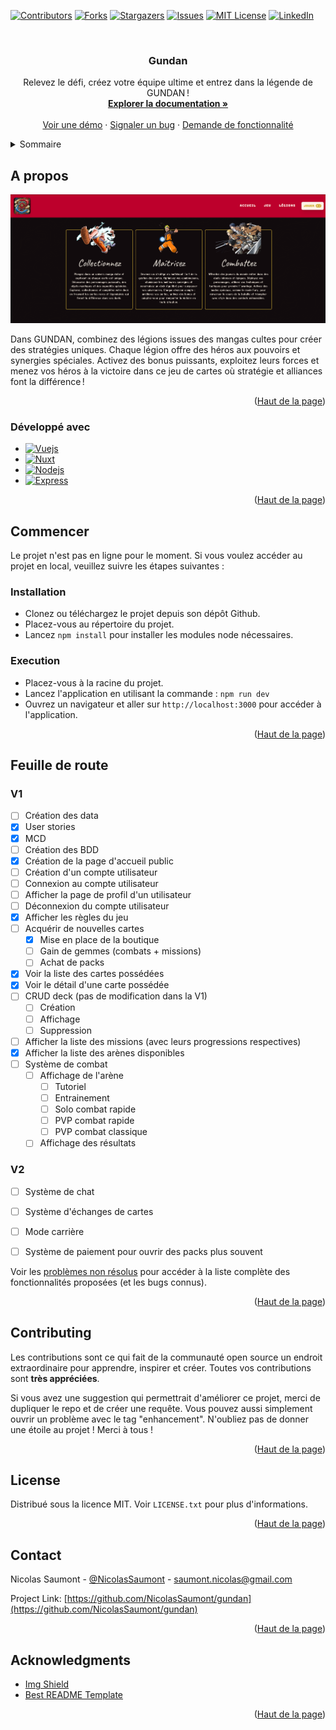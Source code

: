<a name="readme-top"></a>

<!--
*** Thanks for checking out the projetc 'Gundan'. If you have a suggestion
*** that would make this better, please fork the repo and create a pull request
*** or simply open an issue with the tag "enhancement".
*** Don't forget to give the project a star!
*** Thanks again! Now go have fun exploring this resume! :D
-->

<!-- PROJECT SHIELDS -->
<!--
*** I'm using markdown "reference style" links for readability.
*** Reference links are enclosed in brackets [ ] instead of parentheses ( ).
*** See the bottom of this document for the declaration of the reference variables
*** for contributors-url, forks-url, etc.
-->

[![Contributors][contributors-shield]][contributors-url]
[![Forks][forks-shield]][forks-url]
[![Stargazers][stars-shield]][stars-url]
[![Issues][issues-shield]][issues-url]
[![MIT License][license-shield]][license-url]
[![LinkedIn][linkedin-shield]][linkedin-url]

<!-- PROJECT LOGO -->
<br />
<div align="center">
  <!--<a href="https://github.com/NicolasSaumont/gundan">
    <img src="./public/favicon.ico" alt="Logo" width="80" height="80">
  </a>-->

<h3 align="center">Gundan</h3>

  <p align="center">
    Relevez le défi, créez votre équipe ultime et entrez dans la légende de GUNDAN !
    <br />
    <a href="https://github.com/NicolasSaumont/gundan"><strong>Explorer la documentation »</strong></a>
    <br />
    <br />
    <a href="https://github.com/NicolasSaumont/gundan">Voir une démo</a>
    ·
    <a href="https://github.com/NicolasSaumont/gundan/issues">Signaler un bug</a>
    ·
    <a href="https://github.com/NicolasSaumont/gundan/pulls">Demande de fonctionnalité</a>
  </p>
</div>

<!-- TABLE OF CONTENTS -->
<details>
  <summary>Sommaire</summary>
  <ol>
    <li>
      <a href="#about-the-project">A propos</a>
      <ul>
        <li><a href="#built-with">Développé avec</a></li>
      </ul>
    </li>
    <li>
      <a href="#getting-started">Commencer</a>
      <ul>
        <li><a href="#prerequisites">Pré-requis</a></li>
        <li><a href="#installation">Installation</a></li>
      </ul>
    </li>
    <li><a href="#usage">Usage</a></li>
    <li><a href="#roadmap">Feuille de route</a></li>
    <li><a href="#contributing">Contribuer</a></li>
    <li><a href="#license">License</a></li>
    <li><a href="#contact">Contact</a></li>
    <li><a href="#acknowledgments">Remerciements</a></li>
  </ol>
</details>

<!-- ABOUT THE PROJECT -->

## A propos

[![Product Name Screen Shot][product-screenshot]](https://www.gundan.nicolassaumont.com)

Dans GUNDAN, combinez des légions issues des mangas cultes pour créer des stratégies uniques. Chaque légion offre des héros aux pouvoirs et synergies spéciales. Activez des bonus puissants, exploitez leurs forces et menez vos héros à la victoire dans ce jeu de cartes où stratégie et alliances font la différence !

<p align="right">(<a href="#readme-top">Haut de la page</a>)</p>

### Développé avec

- [![Vuejs][Vue.js]][Vuejs-url]
- [![Nuxt][Nuxt]][Nuxt-url]
- [![Nodejs][Node.js]][Node-url]
- [![Express][Express.js]][Express-url]

<p align="right">(<a href="#readme-top">Haut de la page</a>)</p>

<!-- GETTING STARTED -->

## Commencer

Le projet n'est pas en ligne pour le moment. Si vous voulez accéder au projet en local, veuillez suivre les étapes suivantes :

### Installation

- Clonez ou téléchargez le projet depuis son dépôt Github.
- Placez-vous au répertoire du projet.
- Lancez `npm install` pour installer les modules node nécessaires.

### Execution

- Placez-vous à la racine du projet.
- Lancez l'application en utilisant la commande : `npm run dev`
- Ouvrez un navigateur et aller sur `http://localhost:3000` pour accéder à l'application.

<p align="right">(<a href="#readme-top">Haut de la page</a>)</p>

<!-- ROADMAP -->

## Feuille de route

### V1

- [ ] Création des data
- [x] User stories
- [x] MCD
- [ ] Création des BDD
- [x] Création de la page d'accueil public
- [ ] Création d'un compte utilisateur
- [ ] Connexion au compte utilisateur
- [ ] Afficher la page de profil d'un utilisateur
- [ ] Déconnexion du compte utilisateur
- [x] Afficher les règles du jeu
- [ ] Acquérir de nouvelles cartes
  - [x] Mise en place de la boutique
  - [ ] Gain de gemmes (combats + missions)
  - [ ] Achat de packs
- [x] Voir la liste des cartes possédées
- [x] Voir le détail d'une carte possédée
- [ ] CRUD deck (pas de modification dans la V1)
  - [ ] Création
  - [ ] Affichage
  - [ ] Suppression
- [ ] Afficher la liste des missions (avec leurs progressions respectives)
- [x] Afficher la liste des arènes disponibles
- [ ] Système de combat
  - [ ] Affichage de l'arène
    - [ ] Tutoriel
    - [ ] Entrainement
    - [ ] Solo combat rapide
    - [ ] PVP combat rapide
    - [ ] PVP combat classique
  - [ ] Affichage des résultats

### V2

- [ ] Système de chat
- [ ] Système d'échanges de cartes
- [ ] Mode carrière
- [ ] Système de paiement pour ouvrir des packs plus souvent


Voir les [problèmes non résolus](https://github.com/NicolasSaumont/gundan/issues) pour accéder à la liste complète des fonctionnalités proposées (et les bugs connus).

<p align="right">(<a href="#readme-top">Haut de la page</a>)</p>

<!-- CONTRIBUTING -->

## Contributing

Les contributions sont ce qui fait de la communauté open source un endroit extraordinaire pour apprendre, inspirer et créer. Toutes vos contributions sont **très appréciées**.

Si vous avez une suggestion qui permettrait d'améliorer ce projet, merci de dupliquer le repo et de créer une requête. Vous pouvez aussi simplement ouvrir un problème avec le tag "enhancement".
N'oubliez pas de donner une étoile au projet ! Merci à tous !

<p align="right">(<a href="#readme-top">Haut de la page</a>)</p>

<!-- LICENSE -->

## License

Distribué sous la licence MIT. Voir `LICENSE.txt` pour plus d'informations.

<p align="right">(<a href="#readme-top">Haut de la page</a>)</p>

<!-- CONTACT -->

## Contact

Nicolas Saumont - [@NicolasSaumont](https://twitter.com/NicolasSaumont) - saumont.nicolas@gmail.com

Project Link: [https://github.com/NicolasSaumont/gundan](https://github.com/NicolasSaumont/gundan)

<p align="right">(<a href="#readme-top">Haut de la page</a>)</p>

<!-- ACKNOWLEDGMENTS -->

## Acknowledgments

- [Img Shield](https://shields.io/)
- [Best README Template](https://github.com/othneildrew/Best-README-Template/blob/master/README.md)

<p align="right">(<a href="#readme-top">Haut de la page</a>)</p>

<!-- MARKDOWN LINKS & IMAGES -->
<!-- https://www.markdownguide.org/basic-syntax/#reference-style-links -->

[contributors-shield]: https://img.shields.io/github/contributors/NicolasSaumont/gundan.svg?style=for-the-badge
[contributors-url]: https://github.com/NicolasSaumont/gundan/graphs/contributors
[forks-shield]: https://img.shields.io/github/forks/NicolasSaumont/gundan.svg?style=for-the-badge
[forks-url]: https://github.com/NicolasSaumont/gundan/network/members
[stars-shield]: https://img.shields.io/github/stars/NicolasSaumont/gundan.svg?style=for-the-badge
[stars-url]: https://github.com/NicolasSaumont/gundan/stargazers
[issues-shield]: https://img.shields.io/github/issues/NicolasSaumont/gundan.svg?style=for-the-badge
[issues-url]: https://github.com/NicolasSaumont/gundan/issues
[license-shield]: https://img.shields.io/github/license/NicolasSaumont/gundan.svg?style=for-the-badge
[license-url]: https://github.com/NicolasSaumont/gundan/blob/main/LICENSE.txt
[linkedin-shield]: https://img.shields.io/badge/-LinkedIn-black.svg?style=for-the-badge&logo=linkedin&colorB=555
[linkedin-url]: https://linkedin.com/in/nicolas-saumont
[product-screenshot]: public/screenshot.png
[Vue.js]: https://img.shields.io/badge/Vue.js-35495E?style=for-the-badge&logo=vuedotjs&logoColor=4FC08D
[Vuejs-url]: https://vuejs.org/
[Nuxt]: https://img.shields.io/badge/nuxt.js-00DC82?style=for-the-badge&logo=nuxt.js&logoColor=white
[Nuxt-url]: https://nuxt.com/
[Node.js]: https://img.shields.io/badge/node.js-f41a36?style=for-the-badge&logo=Node.js&logoColor=white
[Node-url]: https://nodejs.org/fr
[Express.js]: https://img.shields.io/badge/express.js-35495E?style=for-the-badge&logo=express&logoColor=4FC08D
[Express-url]: https://expressjs.com/

